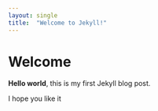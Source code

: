 ```yaml
---
layout: single
title:  "Welcome to Jekyll!"
---
```


# Welcome

**Hello world**, this is my first Jekyll blog post.

I hope you like it